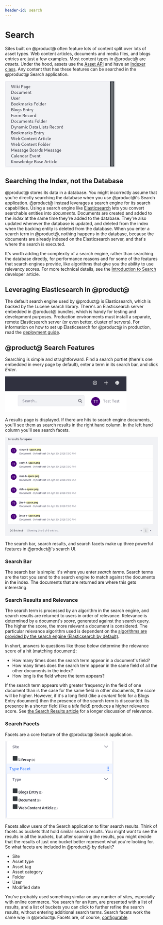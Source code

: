 ```yaml
---
header-id: search
---
```


# Search

Sites built on @product@ often feature lots of content split over lots of asset
types. Web content articles, documents and media files, and blogs entries are
just a few examples. Most content types in @product@ are *assets*. Under the
hood, assets use the [Asset
API](/docs/7-0/tutorials/-/knowledge_base/t/asset-framework) and have an
[Indexer
class](/docs/7-0/tutorials/-/knowledge_base/t/introduction-to-liferay-search#indexers).
Any content that has these features can be searched in the @product@ Search
application. 

![Figure 1: There are many searchable out-of-the-box asset types.](../../images/search-assets.png)

## Searching the Index, not the Database

@product@ stores its data in a database. You might incorrectly assume that
you're directly searching the database when you use @product@'s Search
application. @product@ instead leverages a search engine for its search
capabilities. Using a search engine like
[Elasticsearch](https://www.elastic.co/products/elasticsearch) lets you convert
searchable entities into *documents*. Documents are created and added
to the *index* at the same time they're added to the database. They're also
updated whenever the database is updated, and deleted from the index when the
backing entity is deleted from the database. When you enter a search term in
@product@, nothing happens in the database, because the documents are already
indexed on the Elasticsearch server, and that's where the search is executed.

It's worth adding the complexity of a search engine, rather than searching the
database directly, for performance reasons and for some of the features that
search engines provide, like algorithms that give you the ability to use
relevancy scores. For more technical details, see the [Introduction to
Search](/docs/7-0/tutorials/-/knowledge_base/t/introduction-to-liferay-search)
developer article.

## Leveraging Elasticsearch in @product@

The default search engine used by @product@ is Elasticsearch, which is backed by
the Lucene search library. There's an Elasticsearch server embedded in @product@
bundles, which is handy for testing and development purposes. Production
environments must install a separate, remote Elasticsearch server (or even
better, cluster of servers). For information on how to set up Elasticsearch for
@product@ in production, read the [deployment
guide](/docs/7-0/deploy/-/knowledge_base/d/installing-a-search-engine).

## @product@ Search Features

Searching is simple and straghtforward. Find a search portlet (there's one
embedded in every page by default), enter a term in its search bar, and click
*Enter*.

![Figure 2: There's a search bar embedded on all @product@ pages by default.](../../images/search-bar.png)

A results page is displayed. If there are hits to search engine documents,
you'll see them as search results in the right hand column. In the left hand
column you'll see search facets.

![Figure 3: There's a search bar embedded on all @product@ pages by default.](../../images/search-results.png)

The search bar, search results, and search facets make up three powerful
features in @product@'s search UI.

### Search Bar

The search bar is simple: it's where you enter *search terms*. Search terms are
the text you send to the search engine to match against the documents in the
index. The documents that are returned are where this gets interesting.

### Search Results and Relevance

The search term is processed by an algorithm in the search engine, and search
results are returned to users in order of relevance. Relevance is determined by
a document's *score*, generated against the search query. The higher the score,
the more relevant a document is considered. The particular relevance algorithm
used is dependent on the [algorithms are provided by the search engine
(Elasticsearch by default)](https://www.elastic.co/guide/en/elasticsearch/guide/current/relevance-intro.html#relevance-intro).

In short, answers to questions like those below determine the relevance score of a hit
(matching document): 

- How many times does the search term appear in a document's field?
- How many times does the search term appear in the same field of all the other
  documents in the index?
- How long is the field where the term appears?

If the search term appears with greater frequency in the field of one document
than is the case for the same field in other documents, the score will be
higher. However, if it's a long field (like a *content* field for a Blogs Entry
document) then the presence of the search term is discounted. Its presence in a
shorter field (like a *title* field) produces a higher relevance score. See [the
Search Results article](/docs/7-0/user/-/knowledge_base/u/search-results)
for a longer discussion of relevance.

### Search Facets

Facets are a core feature of the @prodcut@ Search application.

![Figure 4: *Sites* and *Asset Entries* are two of the facet sets you'll encounter. They let you drill down to results that contain the search terms you entered.](../../images/search-faceted-search.png)

Facets allow users of the Search application to filter search results. Think of
facets as buckets that hold similar search results. You might want to see the
results in all the buckets, but after scanning the results, you might decide
that the results of just one bucket better represent what you're looking for. So
what facets are included in @product@ by default?

- Site
- Asset type
- Asset tag
- Asset category
- Folder
- User
- Modified date

You've probably used something similar on any number of sites, especially with
online commerce. You search for an item, are presented with a list of results,
and a list of buckets you can click to further refine the search results,
without entering additional search terms. Search facets work the same way in
@product@. Facets are, of course,
[configurable](/docs/7-0/user/-/knowledge_base/u/configuring-facets).
